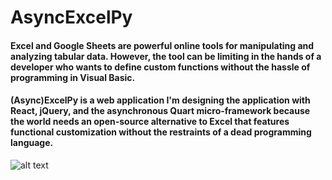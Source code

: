 # AsyncExcelPy
<h4>Excel and Google Sheets are powerful online tools for manipulating and analyzing tabular data. However, the tool can be limiting in the hands of a developer who wants to define custom functions without the hassle of programming in Visual Basic.</h4>

<h4>(Async)ExcelPy is a web application I'm designing the application with React, jQuery, and the asynchronous Quart micro-framework because the world needs an open-source alternative to Excel that features functional customization without the restraints of a dead programming language.</h4>

![alt text](https://dgolembiowski.com/cdn/image.png "ExcelPy")

